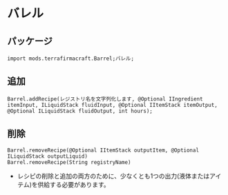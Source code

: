# バレル

## パッケージ
```zenscript
import mods.terrafirmacraft.Barrel;バレル;
```

## 追加
```zenscript
Barrel.addRecipe(レジストリ名を文字列化します, @Optional IIngredient itemInput, ILiquidStack fluidInput, @Optional IItemStack itemOutput, @Optional ILiquidStack fluidOutput, int hours);
```

## 削除

```zenscript
Barrel.removeRecipe(@Optional IItemStack outputItem, @Optional ILiquidStack outputLiquid)
Barrel.removeRecipe(String registryName)
```
- レシピの削除と追加の両方のために、少なくとも1つの出力(液体またはアイテム)を供給する必要があります。